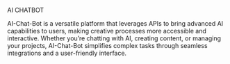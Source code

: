 AI CHATBOT

AI-Chat-Bot is a versatile platform that leverages APIs to bring advanced AI capabilities to users, making creative processes more accessible and interactive. Whether you’re chatting with AI, creating content, or managing your projects, AI-Chat-Bot simplifies complex tasks through seamless integrations and a user-friendly interface.
